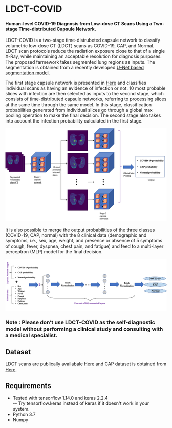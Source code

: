# LDCT-COVID
<h4>Human-level COVID-19 Diagnosis from Low-dose CT Scans Using a Two-stage Time-distributed Capsule Network.</h4>

LDCT-COVID is a two-stage time-distrubeted capsule network to classify volumetric low-dose CT (LDCT) scans as COVID-19, CAP, and Normal. LDCT scan protocols reduce the radiation exposure close to that of a single X-Ray, while maintaining an acceptable resolution for diagnosis purposes. The proposed farmework takes segmented lung regions as inputs. The segmentation is obtained from a recently developed <a href="https://github.com/JoHof/lungmask"> U-Net based segmentation model</a>.

The first stage capsule network is presented in <a href="https://github.com/ShahinSHH/CT-CAPS"> Here</a> and classifies individual scans as having an evidence of infection or not. 10 most probable slices with infection are then selected as inputs to the second stage, which consists of time-distributed capsule networks, referring to processing slices at the same time through the same model. In this stage, classification probabilities generated from individual slices go through a global max pooling operation to make the final decision. The second stage also takes into account the infection probability calculated in the first stage.

<img src="https://github.com/ParnianA/LDCT-COVID/blob/main/Figures/Framework.png"/>

It is also possible to merge the output probabilities of the three classes (COVID-19, CAP, normal) with the 8 clinical data (demographic and symptoms,  i.e., sex, age, weight, and presence or absence of 5 symptoms of cough, fever, dyspnea, chest pain, and fatigue) and feed to a multi-layer perceptron (MLP) model for the final decision. 

<img src="https://github.com/ParnianA/LDCT-COVID/blob/main/Figures/MLP.png"/>

<h3>Note : Please don’t use LDCT-COVID as the self-diagnostic model without performing a clinical study and consulting with a medical specialist.</h3>

## Dataset
LDCT scans are publically availabale <a href="https://ieee-dataport.org/open-access/covid-19-low-dose-and-ultra-low-dose-ct-scans"> Here</a> and CAP dataset is obtained from <a href="https://springernature.figshare.com/articles/dataset/COVID-CT-MD_COVID-19_Computed_Tomography_Scan_Dataset_Applicable_in_Machine_Learning_and_Deep_Learning/12991592"> Here</a>.

## Requirements
* Tested with tensorflow 1.14.0 and keras 2.2.4<br>
-- Try tensorflow.keras instead of keras if it doesn't work in your system.
* Python 3.7
* Numpy



